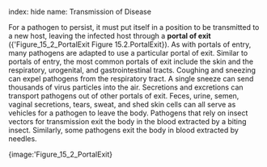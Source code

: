 index: hide
name: Transmission of Disease

For a pathogen to persist, it must put itself in a position to be transmitted to a new host, leaving the infected host through a  **portal of exit** ({'Figure_15_2_PortalExit Figure 15.2.PortalExit}). As with portals of entry, many pathogens are adapted to use a particular portal of exit. Similar to portals of entry, the most common portals of exit include the skin and the respiratory, urogenital, and gastrointestinal tracts. Coughing and sneezing can expel pathogens from the respiratory tract. A single sneeze can send thousands of virus particles into the air. Secretions and excretions can transport pathogens out of other portals of exit. Feces, urine, semen, vaginal secretions, tears, sweat, and shed skin cells can all serve as vehicles for a pathogen to leave the body. Pathogens that rely on insect vectors for transmission exit the body in the blood extracted by a biting insect. Similarly, some pathogens exit the body in blood extracted by needles.


{image:'Figure_15_2_PortalExit}
        
